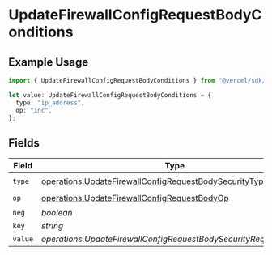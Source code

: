 # UpdateFirewallConfigRequestBodyConditions

## Example Usage

```typescript
import { UpdateFirewallConfigRequestBodyConditions } from "@vercel/sdk/models/operations/updatefirewallconfig.js";

let value: UpdateFirewallConfigRequestBodyConditions = {
  type: "ip_address",
  op: "inc",
};
```

## Fields

| Field                                                                                                                            | Type                                                                                                                             | Required                                                                                                                         | Description                                                                                                                      |
| -------------------------------------------------------------------------------------------------------------------------------- | -------------------------------------------------------------------------------------------------------------------------------- | -------------------------------------------------------------------------------------------------------------------------------- | -------------------------------------------------------------------------------------------------------------------------------- |
| `type`                                                                                                                           | [operations.UpdateFirewallConfigRequestBodySecurityType](../../models/operations/updatefirewallconfigrequestbodysecuritytype.md) | :heavy_check_mark:                                                                                                               | N/A                                                                                                                              |
| `op`                                                                                                                             | [operations.UpdateFirewallConfigRequestBodyOp](../../models/operations/updatefirewallconfigrequestbodyop.md)                     | :heavy_check_mark:                                                                                                               | N/A                                                                                                                              |
| `neg`                                                                                                                            | *boolean*                                                                                                                        | :heavy_minus_sign:                                                                                                               | N/A                                                                                                                              |
| `key`                                                                                                                            | *string*                                                                                                                         | :heavy_minus_sign:                                                                                                               | N/A                                                                                                                              |
| `value`                                                                                                                          | *operations.UpdateFirewallConfigRequestBodySecurityRequest3Value*                                                                | :heavy_minus_sign:                                                                                                               | N/A                                                                                                                              |